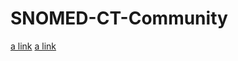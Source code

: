 # SNOMED-CT-Community

[a link](https://github.com/SabineK82/Archive#)
[a link](https://github.com/SabineK82/Community#)
